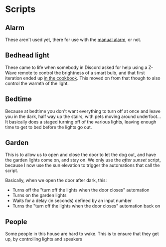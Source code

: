# Scripts

## Alarm

These aren't used yet, there for use with the [manual alarm](https://home-assistant.io/components/alarm_control_panel.manual/), or not.

## Bedhead light

These came to life when somebody in Discord asked for help using a Z-Wave remote to control the brightness of a smart bulb, and that first iteration ended up [in the cookbook](https://home-assistant.io/cookbook/dim_and_brighten_lights/). This moved on from that though to also control the warmth of the light.

## Bedtime

Because at bedtime you don't want everything to turn off at once and leave you in the dark, half way up the stairs, with pets moving around underfoot... It basically does a staged turning off of the various lights, leaving enough time to get to bed before the lights go out.

## Garden

This is to allow us to open and close the door to let the dog out, and have the garden lights come on, and stay on. We only use the *after sunset* script, because I now use the sun elevation to trigger the automations that call the script.

Basically, when we open the door after dark, this:

* Turns off the "turn off the lights when the door closes" automation
* Turns on the garden lights
* Waits for a delay (in seconds) defined by an input number
* Turns the "turn off the lights when the door closes" automation back on

## People

Some people in this house are hard to wake. This is to ensure that they get up, by controlling lights and speakers
